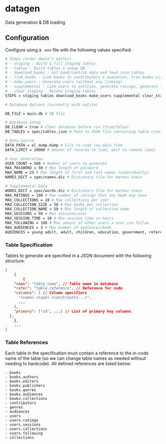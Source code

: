 # datagen
Data generation &amp; DB loading

## Configuration

Configure using a `.env` file with the following values specified:

```bash
# Steps (order doesn't matter)
# - staging : Build & fill staging tables
# - tables : Build tables & setup DB
# - download_books : Get book/contrib data and feed into tables
# - link_books : Link books to contributors & audiences, trim books without authors and authors without books
# - make_users : Generate users (without any linking)
# - supplemental : Link users to entities, generate ratings, generate follows, generate sessions, etc
# - clear_staging : Delete staging tables
STEPS = staging tables download_books make_users supplemental clear_staging

# Database Options (currently with sqlite)

DB_FILE = main.db # DB File

# Database Setup
DB_CLEAR = true # Clear database before run (true/false)
DB_TABLES = spec/tables.json # Path to JSON file containing table creation commands (see next section)

# Data Source
DATA_PATH = ol_dump.dump # File to read raw data from
DATA_LIMIT = 10000 # Amount of records to load, omit to remove limit

# User Generation
USER_COUNT = 500 # Number of users to generate
MAX_PASSWORD = 50 # Max length of password
MAX_NAME = 25 # Max length of first and last names (individually)
NAMES_DICT = spec/names.dic # Dictionary file for markov chain

# Supplemental Data
WORDS_DICT = spec/words.dic # Dictionary file for markov chain
MAX_RATINGS = 100 # Max number of ratings that any book may have
MAX_COLLECTIONS = 10 # Max collections per user
MAX_COLLECTION_SIZE = 50 # Max books per collection
MAX_COLLECTION_NAME = 50 # Max length of collection name
MAX_SESSIONS = 50 # Max sessions/user
MAX_SESSION_TIME = 10 # Max session time in hours
MAX_FOLLOWING = 100 # Max amount of other users a user can follow
MAX_AUDIENCES = 3 # Max number of audiences/book
AUDIENCES = young adult, adult, children, education, government, reference # Comma-separated list of audience names
```

### Table Specification

Tables to generate are specified in a JSON document with the following structure:

```json
[
    {
        {
    "name": "table_name", // Table name in database
    "refer": "table.reference", // Reference for code
    "columns": [ // Column specifiers
      "<name> <type> <constraints...>",
      ...
    ],
    "primary": ["id", ...] // List of primary key columns
  },
    },
    ...
]
```

### Table References

Each table in the specification must contain a reference to the in-code name of the table (so we can change table names as needed without needing to hardcode). All defined references are listed below:

```
- books
- books.authors
- books.editors
- books.publishers
- books.genres
- books.audiences
- books.collections
- contributors
- genres
- audiences
- users
- users.ratings
- users.sessions
- users.collections
- users.following
- collections
```
